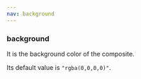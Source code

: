 ```yaml
---
nav: background
---
```


### background

It is the background color of the composite.

Its default value is `"rgba(0,0,0,0)"`.
